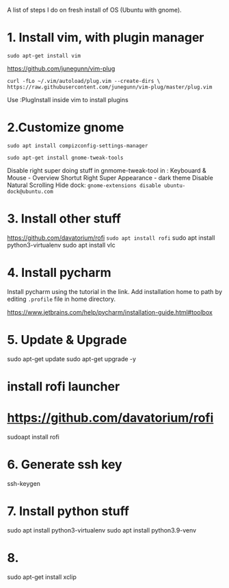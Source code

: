 A list of steps I do on fresh install of OS (Ubuntu with gnome).

# 1. Install vim, with plugin manager
`sudo apt-get install vim`

https://github.com/junegunn/vim-plug

`curl -fLo ~/.vim/autoload/plug.vim --create-dirs \
    https://raw.githubusercontent.com/junegunn/vim-plug/master/plug.vim`

Use :PlugInstall inside vim to install plugins


# 2.Customize gnome

`sudo apt install compizconfig-settings-manager`

`sudo apt-get install gnome-tweak-tools`

Disable right super doing stuff in gnmome-tweak-tool in : Keybouard & Mouse - Overview Shortut Right Super
Appearance - dark theme
Disable Natural Scrolling
Hide dock:
`gnome-extensions disable ubuntu-dock@ubuntu.com`


# 3. Install other stuff

https://github.com/davatorium/rofi
`sudo apt install rofi`
sudo apt install python3-virtualenv
sudo apt install vlc



# 4. Install pycharm
Install pycharm using the tutorial in the link. Add installation home
to path by editing `.profile` file in home directory.

https://www.jetbrains.com/help/pycharm/installation-guide.html#toolbox


# 5. Update &  Upgrade

sudo apt-get update
sudo apt-get upgrade -y

# install rofi launcher
# https://github.com/davatorium/rofi
sudoapt install rofi


# 6. Generate ssh key

ssh-keygen

# 7. Install python stuff

sudo apt install python3-virtualenv
sudo apt install python3.9-venv

# 8.
sudo apt-get install xclip
